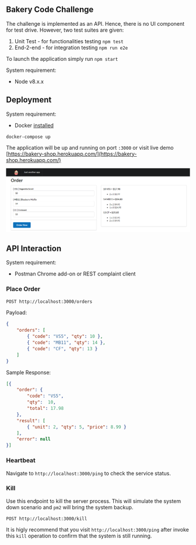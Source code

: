## Bakery Code Challenge

The challenge is implemented as an API. Hence, there is no UI component for test drive.
However, two test suites are given:

1. Unit Test - for functionalities testing `npm test`
2. End-2-end - for integration testing `npm run e2e`

To launch the application simply run `npm start`

System requirement:
 - Node v8.x.x

## Deployment

System requirement:
 - Docker [installed](https://docs.docker.com/engine/installation/)

```
docker-compose up
```

The application will be up and running on port `:3000` or visit live demo [https://bakery-shop.herokuapp.com/](https://bakery-shop.herokuapp.com/)

![Demo Screenshot](https://raw.githubusercontent.com/csokun/bakery/master/demo.PNG)

## API Interaction

System requirement:
- Postman Chrome add-on or REST complaint client

### Place Order

```
POST http://localhost:3000/orders
```

Payload:

```json
{
    "orders": [
        { "code": "VS5", "qty": 10 },
        { "code": "MB11", "qty": 14 },
        { "code": "CF", "qty": 13 }
    ]
}
```

Sample Response:

```json
[{
    "order": {
        "code": "VS5",
        "qty":  10,
        "total": 17.98
    },
    "result": [
        { "unit": 2, "qty": 5, "price": 8.99 }
    ],
    "error": null
}]
```

### Heartbeat

Navigate to `http://localhost:3000/ping` to check the service status.

### Kill

Use this endpoint to kill the server process. This will simulate the system down scenario and `pm2` will bring the system backup.

```
POST http://localhost:3000/kill
```

It is higly recommend that you visit `http://localhost:3000/ping` after invoke this `kill` operation to confirm that the system is still running.


